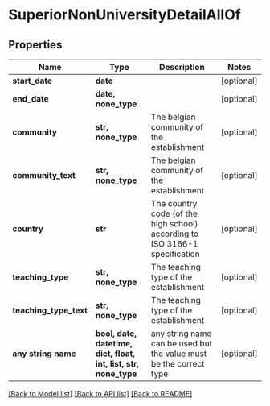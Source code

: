 # SuperiorNonUniversityDetailAllOf


## Properties
Name | Type | Description | Notes
------------ | ------------- | ------------- | -------------
**start_date** | **date** |  | [optional] 
**end_date** | **date, none_type** |  | [optional] 
**community** | **str, none_type** | The belgian community of the establishment | [optional] 
**community_text** | **str, none_type** | The belgian community of the establishment | [optional] 
**country** | **str** | The country code (of the high school) according to ISO 3166-1 specification | [optional] 
**teaching_type** | **str, none_type** | The teaching type of the establishment | [optional] 
**teaching_type_text** | **str, none_type** | The teaching type of the establishment | [optional] 
**any string name** | **bool, date, datetime, dict, float, int, list, str, none_type** | any string name can be used but the value must be the correct type | [optional]

[[Back to Model list]](../README.md#documentation-for-models) [[Back to API list]](../README.md#documentation-for-api-endpoints) [[Back to README]](../README.md)


